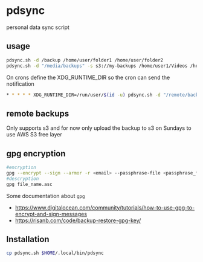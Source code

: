# pdsync
personal data sync script

## usage

```sh 
pdsync.sh -d /backup /home/user/folder1 /home/user/folder2
pdsync.sh -d "/media/backups" -s s3://my-backups /home/user1/Videos /home/user1/Documents /home/user1/Pictures /home/user1/projects
```
On crons define the XDG_RUNTIME_DIR so the cron can send the notification

```sh
* * * * * XDG_RUNTIME_DIR=/run/user/$(id -u) pdsync.sh -d "/remote/backup" -p 5  -s s3://my-backups /home
```

## remote backups
Only supports s3 and for now only upload the backup to s3 on Sundays to use AWS S3 free layer 

## gpg encryption

```sh
#encryption
gpg --encrypt --sign --armor -r <email> --passphrase-file <passphrase_file> -o <destination> file_name
#descryption
gpg file_name.asc
```

Some documentation about `gpg`

- https://www.digitalocean.com/community/tutorials/how-to-use-gpg-to-encrypt-and-sign-messages
- https://risanb.com/code/backup-restore-gpg-key/

## Installation

```sh
cp pdsync.sh $HOME/.local/bin/pdsync
```

